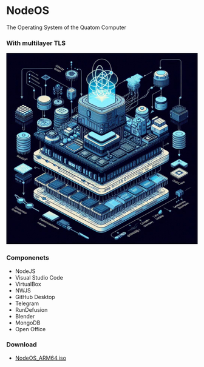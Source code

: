 # NodeOS
 The Operating System of the Quatom Computer
### With multilayer TLS

![00](res/qbit.png)

### Componenets
* NodeJS
* Visual Studio Code
* VirtualBox
* NWJS
* GitHub Desktop
* Telegram
* RunDefusion
* Blender
* MongoDB
* Open Office

### Download
* [NodeOS_ARM64.iso](arm64.nodeos.com)